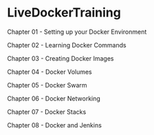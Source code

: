 # LiveDockerTraining

Chapter 01 - Setting up your Docker Environment

Chapter 02 - Learning Docker Commands

Chapter 03 - Creating Docker Images

Chapter 04 - Docker Volumes

Chapter 05 - Docker Swarm

Chapter 06 - Docker Networking

Chapter 07 - Docker Stacks

Chapter 08 - Docker and Jenkins
